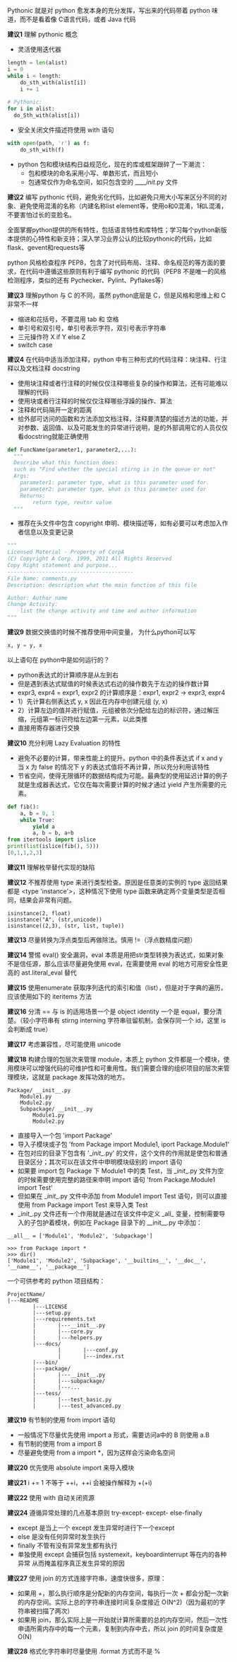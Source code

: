Pythonic 就是对 python 愈发本身的充分发挥，写出来的代码带着 python 味道，而不是看着像 C语言代码，或者 Java 代码



**建议1** 理解 pythonic 概念

- 灵活使用迭代器

~~~python
length = len(alist)
i = 0
while i < length:
	do_sth_with(alist[i])
	i += 1
	
# Pythonic:
for i in alist:
  do_Sth_with(alist[i])
~~~

- 安全关闭文件描述符使用 with 语句

~~~python
with open(path, 'r') as f:
	do_sth_with(f)
~~~

- python 包和模块结构日益规范化，现在的库或框架跟碎了一下潮流：
  - 包和模块的命名采用小写、单数形式，而且短小
  - 包通常仅作为命名空间，如只包含空的 _____init_.py 文件

**建议2** 编写 pythonic 代码，避免劣化代码，比如避免只用大小写来区分不同的对象、避免使用混淆的名称（内建名称list element等，使用o和0混淆，1和L混淆，不要害怕过长的变脸名。

全面掌握python提供的所有特性，包括语言特性和库特性；学习每个python新版本提供的心特性和新支持；深入学习业界公认的比较pythonic的代码，比如 flask、gevent和requests等

python 风格检查程序 PEP8，包含了对代码布局、注释、命名规范的等方面的要求，在代码中遵循这些原则有利于编写 pythonic 的代码（PEP8 不是唯一的风格检测程序，类似的还有 Pychecker、Pylint、Pyflakes等）



**建议3** 理解python 与 C 的不同，虽然 python底层是 C，但是风格和思维上和 C 非常不一样

- 缩进和花括号，不要混用 tab 和 空格
- 单引号和双引号，单引号表示字符，双引号表示字符串
- 三元操作符 X if Y else Z
- switch case

**建议4** 在代码中适当添加注释，python 中有三种形式的代码注释：块注释、行注释以及文档注释 docstring

- 使用块注释或者行注释的时候仅仅注释哪些复杂的操作和算法，还有可能难以理解的代码
- 使用块或者行注释的时候仅仅注释哪些浮躁的操作、算法
- 注释和代码隔开一定的距离
- 给外部可访问的函数和方法添加文档注释，注释要清楚的描述方法的功能，并对参数、返回值、以及可能发生的异常进行说明，是的外部调用它的人员仅仅看docstring就能正确使用

~~~python
def FuncName(parameter1, parameter2,...):
  """
  Describe what this function does:
  such as "Find whether the special stirng is in the queue or not"
  Args:
  	parameter1: parameter type, what is this parameter used for.
  	parameter2: parameter type, what is this parameter used for
 	Returns:
 		return type, reutnr value
  """
~~~

- 推荐在头文件中包含 copyright 申明、模块描述等，如有必要可以考虑加入作者信息以及变更记录

~~~python
"""
Licensed Material - Property of CorpA
(C) Copyright A Corp. 1999, 2011 All Rights Reserved
Copy Right statement and purpose...
----------------------------------------
File Name: comments.py
Description: description what the main function of this file

Author: Author name
Change Activity:
	list the change activity and time and author information
"""
~~~

**建议9** 数据交换值的时候不推荐使用中间变量， 为什么python可以写 

~~~python
x, y = y, x
~~~

以上语句在 python中是如何运行的？

- python表达式的计算顺序是从左到右
- 但是遇到表达式赋值的时候表达式右边的操作数先于左边的操作数计算
- expr3, expr4 = expr1, expr2 的计算顺序是：expr1, expr2 -> expr3, expr4
- 1）先计算右侧表达式 y, x 因此在内存中创建元组 (y, x)
- 2）计算左边的值并进行赋值，元组被依次分配给左边的标识符，通过解压缩，元组第一标识符给左边第一元素，以此类推
- 直接用寄存器进行交换

**建议10** 充分利用 Lazy Evaluation 的特性

- 避免不必要的计算，带来性能上的提升。python 中的条件表达式 if x and y 当 x 为 false 的情况下 y 的表达式值将不再计算，所以充分利用该特性
- 节省空间，使得无限循环的数据结构成为可能。最典型的使用延迟计算的例子就是生成器表达式，它仅在每次需要计算的时候才通过 yield 产生所需要的元素。

~~~python
def fib():
	a, b = 0, 1
	while True:
		yield a
		a, b = b, a+b
from itertools import islice
print(list(islice(fib(), 5)))
[0,1,1,2,3]
~~~

**建议11** 理解枚举替代实现的缺陷

**建议12** 不推荐使用 type 来进行类型检查。原因是任意类的实例的 type 返回结果都是 <type 'instance'>，这种情况下使用 type 函数来确定两个变量类型是否相同，结果会非常有问题。

~~~
isinstance(2, float)
isinstance("A", (str,unicode))
isinstance((2,3), (str, list, tuple))
~~~

**建议13** 尽量转换为浮点类型后再做除法。慎用 !=（浮点数精度问题）

**建议14** 警惕 eval() 安全漏洞，eval 本质是用把str类型转换为表达式，如果对象不是信任源，那么应该尽量避免使用 eval，在需要使用 eval 的地方可用安全性更高的 ast.literal_eval 替代

**建议15** 使用enumerate 获取序列迭代的索引和值（list），但是对于字典的遍历，应该使用如下的 iteritems 方法

**建议16** 分清 == 与 is 的适用场景一个是 object identity 一个是 equal，要分清楚。（较小字符串有 stirng interning 字符串驻留机制，会保存同一个 id，这里 is 会判断成 true）

**建议17** 考虑兼容性，尽可能使用 unicode

**建议18** 构建合理的包层次来管理 module，本质上 python 文件都是一个模块，使用模块可以增强代码的可维护性和可重用性。我们需要合理的组织项目的层次来管理模块，这就是 package 发挥功效的地方。

~~~
Package/ __init__.py
	Module1.py
	Module2.py
	Subpackage/ __init__.py
		Module1.py
		Module2.py
~~~

- 直接导入一个包 'import Package'
- 导入子模块或子包 'from Package import Module1, iport Package.Module1'
- 在包对应的目录下包含有 '\__init__.py' 的文件，这个文件的作用就是使包和普通目录区分；其次可以在该文件中申明模块级别的 import 语句
- 如果要 import 包 Package 下 Module1 中的类 Test，当 \__init__.py 文件为空的时候需要使用完整的路径来申明 import 语句 'from Package.Module1 import Test'
- 但如果在 \__init__.py 文件中添加 from Module1 import Test 语句，则可以直接使用 from Package import Test 来导入类 Test
- \__init__.py 文件还有一个作用就是通过在该文件中定义 \_all\_ 变量，控制需要导入的子包护着模块，例如在 Package 目录下的 \_\_init\_\_.py 中添加：

~~~
__all__ = ['Module1', 'Module2', 'Subpackage']

>>> from Package import *
>>> dir()
['Module1', 'Module2', 'Subpackage', '__builtins__', '__doc__', '__name__', '__package__']
~~~

一个可供参考的 python 项目结构：

~~~
ProjectName/
|---README
		|---LICENSE
		|---setup.py
		|---requirements.txt
		|		|---__init__.py
		|		|---core.py
		|		|---helpers.py
		|---docs/
				|		|---conf.py
				|		|---index.rst
		|---bin/
		|---package/
		|		|---__init__.py
		|		|---subpackage/
		|		|---...
		|---tess/
		|		|---test_basic.py
		|		|---test_advanced.py
~~~

**建议19** 有节制的使用 from import 语句

- 一般情况下尽量优先使用 import a 形式，需要访问a中的 B 则使用 a.B
- 有节制的使用 from a import B
- 尽量避免使用 from a import *，因为这样会污染命名空间

**建议20** 优先使用 absolute import 来导入模块

**建议21** i += 1 不等于 ++i，++i 会被操作解释为 +(+i)

**建议22** 使用 with 自动关闭资源

**建议24** 遵循异常处理的几点基本原则 try-except- except- else-finally

- except 是当上一个 except 发生异常时进行下一个except
- else 是没有任何异常时发生执行
- finally 不管有没有异常发生都有执行
- 单独使用 except 会捕获包括 systemexit，keyboardinterrupt 等在内的各种异常 从而掩盖程序真正发生异常的原因

**建议27** 使用 join 的方式连接字符串，速度快很多，原理：

- 如果用 +，那么执行顺序是分配新的内存空间，每执行一次 + 都会分配一次新的内存空间。实际上总的字符串连接时间复杂度接近 O(N^2)（因为最初的字符串被扫描了两次）
- 如果用 join，那么实际上是一开始就计算所需要的总的内存空间，然后一次性申请所需内存中的每一个元素，复制到内存中去，所以 join 的时间复杂度是 O(N)

**建议28** 格式化字符串时尽量使用 .format 方式而不是 %















































